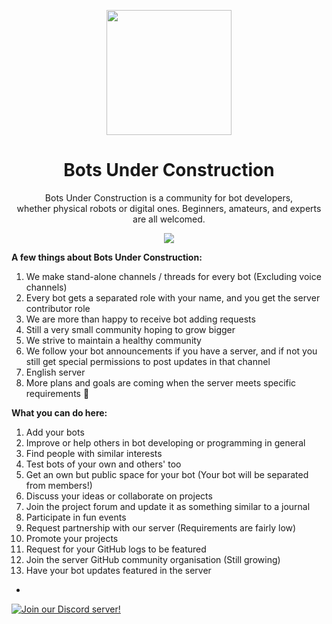 <p align="center">
<img width="200" src="https://cdn.discordapp.com/attachments/1141328000156180500/1146726936740118651/372898839_615602897444571_4347508432357532021_n-removebg-preview.png">
</p>
<h1 align="center">Bots Under Construction</h1>
<p align="center">Bots Under Construction is a community for bot developers, <br>whether physical robots or digital ones. Beginners, amateurs, and experts are all welcomed. </p>
<p align="center"><img src="https://img.shields.io/badge/Discord-5865F2?style=for-the-badge&logo=discord&logoColor=white"></p>

**A few things about Bots Under Construction:**
1. We make stand-alone channels / threads for every bot (Excluding voice channels)
2. Every bot gets a separated role with your name, and you get the server contributor role
3. We are more than happy to receive bot adding requests
4. Still a very small community hoping to grow bigger
5. We strive to maintain a healthy community
6. We follow your bot announcements if you have a server, and if not you still get special permissions to post updates in that channel
7. English server
8. More plans and goals are coming when the server meets specific requirements :muscle:

**What you can do here:**
1. Add your bots
2. Improve or help others in bot developing or programming in general
3. Find people with similar interests
4. Test bots of your own and others' too
5. Get an own but public space for your bot (Your bot will be separated from members!)
6. Discuss your ideas or collaborate on projects
7. Join the project forum and update it as something similar to a journal
8. Participate in fun events
9. Request partnership with our server (Requirements are fairly low) 
10. Promote your projects 
11. Request for your GitHub logs to be featured
12. Join the server GitHub community organisation (Still growing)
13. Have your bot updates featured in the server 
-
[![Join our Discord server!](https://invidget.switchblade.xyz/xASEtwRPta)](https://discord.gg/xASEtwRPta)
